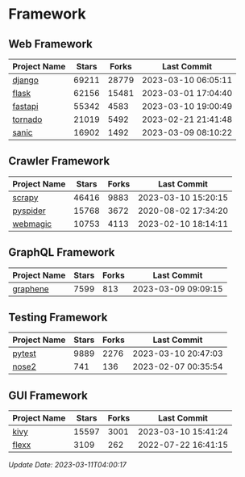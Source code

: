 # Framework

## Web Framework
| Project Name | Stars | Forks | Last Commit |
| ------------ | ----- | ----- | ----------- |
| [django](https://github.com/django/django) | 69211 | 28779 | 2023-03-10 06:05:11 |
| [flask](https://github.com/pallets/flask) | 62156 | 15481 | 2023-03-01 17:04:40 |
| [fastapi](https://github.com/tiangolo/fastapi) | 55342 | 4583 | 2023-03-10 19:00:49 |
| [tornado](https://github.com/tornadoweb/tornado) | 21019 | 5492 | 2023-02-21 21:41:48 |
| [sanic](https://github.com/sanic-org/sanic) | 16902 | 1492 | 2023-03-09 08:10:22 |

## Crawler Framework
| Project Name | Stars | Forks | Last Commit |
| ------------ | ----- | ----- | ----------- |
| [scrapy](https://github.com/scrapy/scrapy) | 46416 | 9883 | 2023-03-10 15:20:15 |
| [pyspider](https://github.com/binux/pyspider) | 15768 | 3672 | 2020-08-02 17:34:20 |
| [webmagic](https://github.com/code4craft/webmagic) | 10753 | 4113 | 2023-02-10 18:14:11 |

## GraphQL Framework
| Project Name | Stars | Forks | Last Commit |
| ------------ | ----- | ----- | ----------- |
| [graphene](https://github.com/graphql-python/graphene) | 7599 | 813 | 2023-03-09 09:09:15 |

## Testing Framework
| Project Name | Stars | Forks | Last Commit |
| ------------ | ----- | ----- | ----------- |
| [pytest](https://github.com/pytest-dev/pytest) | 9889 | 2276 | 2023-03-10 20:47:03 |
| [nose2](https://github.com/nose-devs/nose2) | 741 | 136 | 2023-02-07 00:35:54 |

## GUI Framework
| Project Name | Stars | Forks | Last Commit |
| ------------ | ----- | ----- | ----------- |
| [kivy](https://github.com/kivy/kivy) | 15597 | 3001 | 2023-03-10 15:41:24 |
| [flexx](https://github.com/flexxui/flexx) | 3109 | 262 | 2022-07-22 16:41:15 |

*Update Date: 2023-03-11T04:00:17*